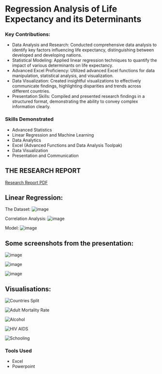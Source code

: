# Regression Analysis of Life Expectancy and its Determinants

### Key Contributions:

- Data Analysis and Research: Conducted comprehensive data analysis to identify key factors influencing life expectancy, distinguishing between developed and developing nations.
- Statistical Modeling: Applied linear regression techniques to quantify the impact of various determinants on life expectancy.
- Advanced Excel Proficiency: Utilized advanced Excel functions for data manipulation, statistical analysis, and visualization.
- Data Visualization: Created insightful visualizations to effectively communicate findings, highlighting disparities and trends across different countries.
- Presentation Skills: Compiled and presented research findings in a structured format, demonstrating the ability to convey complex information clearly.

### Skills Demonstrated

- Advanced Statistics
- Linear Regression and Machine Learning
- Data Analytics
- Excel (Advanced Functions and Data Analysis Toolpak)
- Data Visualization
- Presentation and Communication

## THE RESEARCH REPORT

<a href="https://github.com/SamyakJain-DS/Life-Expectancy/blob/main/life%20expectancy/Submitables/21058%20Samyak%20Jain%20Life%20Expectancy%20Project%20pdf.pdf">Research Report PDF</a>

## Linear Regression:

The Dataset:
![image](https://github.com/user-attachments/assets/8a13fa17-c93e-4827-a410-30d3505d9b4a)

Correlation Analysis:
![image](https://github.com/user-attachments/assets/1e277f0e-2349-40cc-9f00-b7be87d9562a)

Model:
![image](https://github.com/SamyakJain-DS/Life-Expectancy/assets/142383509/4acbeff4-a12f-418c-8194-3db37caee001)

## Some screenshots from the presentation:

![image](https://github.com/SamyakJain-DS/Life-Expectancy/assets/142383509/d648dc2c-e894-4c3b-b0e5-9583f60a1820)

![image](https://github.com/SamyakJain-DS/Life-Expectancy/assets/142383509/539e5d73-91f0-47cc-8262-eaaa4915c597)

![image](https://github.com/SamyakJain-DS/Life-Expectancy/assets/142383509/aab2efae-2d3a-472b-92a7-03f555d986de)

## Visualisations:

![Countries Split](https://github.com/SamyakJain-DS/Life-Expectancy/assets/142383509/8e63a05f-260d-4579-ad03-f9759ce7275b)

![Adult Mortality Rate](https://github.com/SamyakJain-DS/Life-Expectancy/assets/142383509/499e909c-4814-40da-b648-5c1fb4276dae)

![Alcohol](https://github.com/SamyakJain-DS/Life-Expectancy/assets/142383509/13903084-a802-4b67-8936-e0ffb3c19163)

![HIV AIDS](https://github.com/SamyakJain-DS/Life-Expectancy/assets/142383509/2cead04c-cda9-4787-880b-ac214abf0e09)

![Schooling](https://github.com/SamyakJain-DS/Life-Expectancy/assets/142383509/2f3fc75a-93a2-456a-bc4f-b9efab188322)


### Tools Used

- Excel
- Powerpoint
